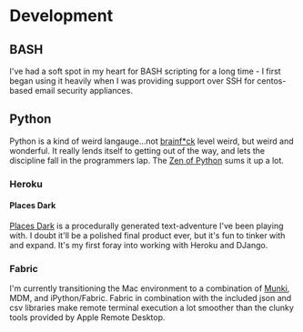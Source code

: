 # <i class="fa fa-desktop"></i> Development #

## BASH
I've had a soft spot in my heart for BASH scripting for a long time - I first began using it heavily when I was providing support over SSH for centos-based email security appliances.
## Python
Python is a kind of weird langauge...not [brainf\*ck](https://en.wikipedia.org/wiki/Brainfuck) level weird, but weird and wonderful. It really lends itself to getting out of the way, and lets the discipline fall in the programmers lap. The [Zen of Python](https://www.python.org/dev/peps/pep-0020/) sums it up a lot.
### Heroku
#### Places Dark
[Places Dark](https://places-dark.herokuapp.com/) is a procedurally generated text-adventure I've been playing with. I doubt it'll be a polished final product ever, but it's fun to tinker with and expand. It's my first foray into working with Heroku and DJango.

### Fabric
I'm currently transitioning the Mac environment to a combination of [Munki](https://www.munki.org/munki/), MDM, and iPython/Fabric. Fabric in combination with the included json and csv libraries make remote terminal execution a lot smoother than the clunky tools provided by Apple Remote Desktop.


